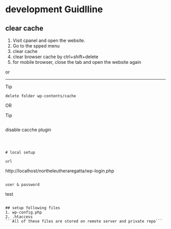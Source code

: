 # development Guidlline
## clear cache 
1. Visit cpanel and open the website.
2. Go to the spped menu
3. clear cache
4. clear browser cache by ctrl+shift+delete
5. for mobile browser, close the tab and open the website again

or <hr>
> [!TIP]
> ```delete folder wp-contents/cache```

OR
> [!TIP]
> ```
disable cacche plugin 
```



# local setup

url
```
http://localhost/northeleutheraregatta/wp-login.php
```

user & password
```
test
```

## setup following files
1. wp-config.php
2. .htaccess
```All of these files are stored on remote server and private repo```


